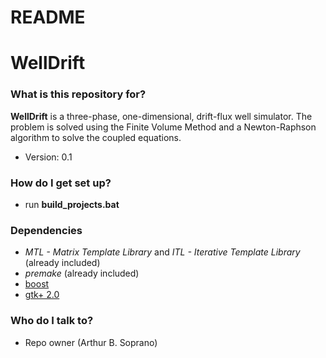 # README #

# WellDrift #

### What is this repository for? ###

**WellDrift** is a three-phase, one-dimensional, drift-flux well simulator. The problem is solved using the Finite Volume Method and a Newton-Raphson algorithm to solve the coupled equations.

* Version: 0.1


### How do I get set up? ###
* run **build_projects.bat**

### Dependencies ###
* *MTL - Matrix Template Library* and *ITL - Iterative Template Library* (already included)
* *premake* (already included)
* [boost](http://www.boost.org/)
* [gtk+ 2.0](http://ftp.gnome.org/pub/gnome/binaries/win32/gtk+/2.24/gtk+-bundle_2.24.10-20120208_win32.zip)


### Who do I talk to? ###

* Repo owner (Arthur B. Soprano)